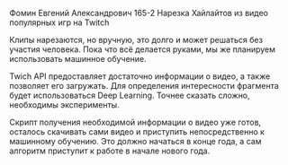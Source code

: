 Фомин Евгений Александрович 165-2 Нарезка Хайлайтов из видео популярных
игр на Twitch

Клипы нарезаются, но вручную, это долго и может решаться без участия
человека. Пока что всё делается руками, мы же планируем использовать
машинное обучение.

Twich API предоставляет достаточно информации о видео, а также позволяет
его загружать. Для определения интересности фрагмента будет
использоваться Deep Learning. Точнее сказать сложно, необходимы
эксперименты.

Скрипт получения необходимой информации о видео уже готов, осталось
скачивать сами видео и приступить непосредственно к машинному обучению.
Это должно начаться в конце года, а сам алгоритм приступит к работе в
начале нового года.
